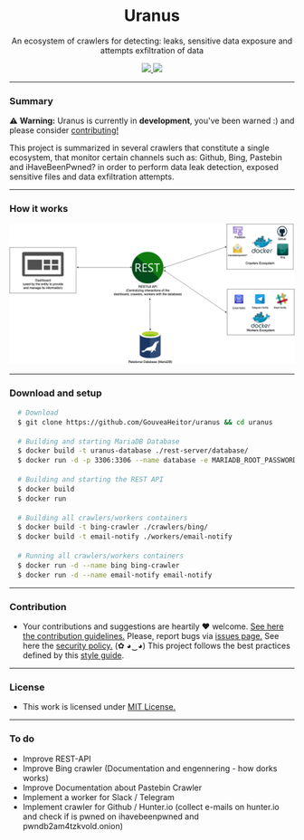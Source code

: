 <p align="center">
  <h1 align="center">Uranus</h1>
  <p align="center">
    An ecosystem of crawlers for detecting: leaks, sensitive data exposure and attempts exfiltration of data
  </p>
  <p align="center">
    <a href="/LICENSE.md">
      <img src="https://img.shields.io/badge/license-MIT-blue.svg">
    </a>
    <a href="https://github.com/GouveaHeitor/uranus/releases">
      <img src="https://img.shields.io/badge/version-0.1.3-blue.svg">
    </a>
  </p>
</p>

---

### Summary

⚠️ __Warning:__ Uranus is currently in __development__, you've been warned :) and please consider [contributing!](/.github/CONTRIBUTING.md)

This project is summarized in several crawlers that constitute a single ecosystem, that monitor certain channels such as: Github, Bing, Pastebin and iHaveBeenPwned? in order to perform data leak detection, exposed sensitive files and data exfiltration attempts.

---

### How it works

![Image](/files/Diagram.png)

---

### Download and setup

```bash
  # Download
  $ git clone https://github.com/GouveaHeitor/uranus && cd uranus

  # Building and starting MariaDB Database
  $ docker build -t uranus-database ./rest-server/database/
  $ docker run -d -p 3306:3306 --name database -e MARIADB_ROOT_PASSWORD=YourPasswordHere uranus-database

  # Building and starting the REST API
  $ docker build
  $ docker run

  # Building all crawlers/workers containers
  $ docker build -t bing-crawler ./crawlers/bing/
  $ docker build -t email-notify ./workers/email-notify

  # Running all crawlers/workers containers
  $ docker run -d --name bing bing-crawler
  $ docker run -d --name email-notify email-notify
```

---

### Contribution

- Your contributions and suggestions are heartily ♥ welcome. [See here the contribution guidelines.](/.github/CONTRIBUTING.md) Please, report bugs via [issues page.](https://github.com/GouveaHeitor/uranus/issues) See here the [security policy.](/SECURITY.md) (✿ ◕‿◕) This project follows the best practices defined by this [style guide](https://heitorgouvea.me/projects/perl-style-guide).

---

### License

- This work is licensed under [MIT License.](/LICENSE.md)

---

### To do

- Improve REST-API
- Improve Bing crawler (Documentation and engennering - how dorks works)
- Improve Documentation about Pastebin Crawler
- Implement a worker for Slack / Telegram
- Implement crawler for Github / Hunter.io (collect e-mails on hunter.io and check if is pwned on ihavebeenpwned and pwndb2am4tzkvold.onion)